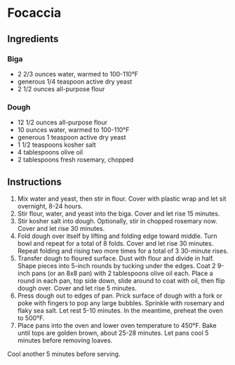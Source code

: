 # Focaccia

## Ingredients

### Biga

- 2 2/3 ounces water, warmed to 100-110°F
- generous 1/4 teaspoon active dry yeast
- 2 1/2 ounces all-purpose flour

### Dough

- 12 1/2 ounces all-purpose flour
- 10 ounces water, warmed to 100-110°F
- generous 1 teaspoon active dry yeast
- 1 1/2 teaspoons kosher salt
- 4 tablespoons olive oil
- 2 tablespoons fresh rosemary, chopped

## Instructions

1. Mix water and yeast, then stir in flour. Cover with plastic wrap and let sit overnight, 8-24 hours.
2. Stir flour, water, and yeast into the biga. Cover and let rise 15 minutes.
3. Stir kosher salt into dough. Optionally, stir in chopped rosemary now. Cover and let rise 30 minutes.
4. Fold dough over itself by lifting and folding edge toward middle. Turn bowl and repeat for a total of 8 folds. Cover and let rise 30 minutes. Repeat folding and rising two more times for a total of 3 30-minute rises.
5. Transfer dough to floured surface. Dust with flour and divide in half. Shape pieces into 5-inch rounds by tucking under the edges. Coat 2 9-inch pans (or an 8x8 pan) with 2 tablespoons olive oil each. Place a round in each pan, top side down, slide around to coat with oil, then flip dough over. Cover and let rise 5 minutes.
6. Press dough out to edges of pan. Prick surface of dough with a fork or poke with fingers to pop any large bubbles. Sprinkle with rosemary and flaky sea salt. Let rest 5-10 minutes. In the meantime, preheat the oven to 500°F.
7. Place pans into the oven and lower oven temperature to 450°F. Bake until tops are golden brown, about 25-28 minutes. Let pans cool 5 minutes before removing loaves.

Cool another 5 minutes before serving.
